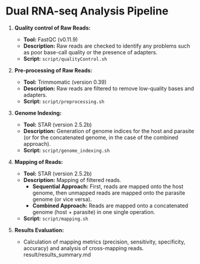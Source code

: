 # Dual RNA-seq Analysis Pipeline

1. **Quality control of Raw Reads:**
   - **Tool:** FastQC (v0.11.9)
   - **Description:** Raw reads are checked to identify any problems such as poor base-call quality or the presence of adapters.
   - **Script:** `script/qualityControl.sh`

2. **Pre-processing of Raw Reads:**
   - **Tool:** Trimmomatic (version 0.39)
   - **Description:** Raw reads are filtered to remove low-quality bases and adapters.
   - **Script:** `script/preprocessing.sh`

3. **Genome Indexing:**
   - **Tool:** STAR (version 2.5.2b)
   - **Description:** Generation of genome indices for the host and parasite (or for the concatenated genome, in the case of the combined approach).
   - **Script:** `script/genome_indexing.sh`

4. **Mapping of Reads:**
   - **Tool:** STAR (version 2.5.2b)
   - **Description:** Mapping of filtered reads.
     - **Sequential Approach:** First, reads are mapped onto the host genome, then unmapped reads are mapped onto the parasite genome (or vice versa).
     - **Combined Approach:** Reads are mapped onto a concatenated genome (host + parasite) in one single operation.
   - **Script:** `script/mapping.sh`

5. **Results Evaluation:**
   - Calculation of mapping metrics (precision, sensitivity, specificity, accuracy) and analysis of cross-mapping reads.
result/results_summary.md
